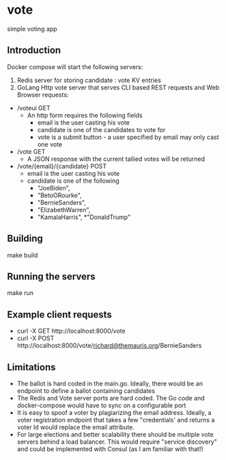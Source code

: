 # vote
simple voting app

## Introduction
Docker compose will start the following servers:
1. Redis server for storing candidate : vote KV entries
1. GoLang Http vote server that serves CLI based REST requests and Web Browser requests:
* /voteui GET
  * An http form requires the following fields
     * email is the user casting his vote
     * candidate is one of the candidates to vote for
     * vote is a submit button - a user specified by email may only cast one vote
* /vote GET
  * A JSON response with the current tallied votes will be returned
* /vote/{email}/{candidate} POST
  * email is the user casting his vote
  * candidate is one of the following
    * "JoeBiden",
    * "BetoORourke", 
    * "BernieSanders",
    * "ElizabethWarren",
    * "KamalaHarris",
    *"DonaldTrump"

## Building
make build

## Running the servers
make run

## Example client requests
* curl -X GET http://localhost:8000/vote
* curl -X POST http://localhost:8000/vote/richard@themauris.org/BernieSanders

## Limitations
* The ballot is hard coded in the main.go. Ideally, there would be an endpoint to define a ballot containing candidates
* The Redis and Vote server ports are hard coded. The Go code and docker-compose would have to sync on a configurable port
* It is easy to spoof a voter by plagiarizing the email address. Ideally, a voter registration endpoint that takes a few "credentials' and returns a voter Id would replace the email attribute.
* For large elections and better scalability there should be multiple vote servers behind a load balancer. This would require "service discovery" and could be implemented with Consul (as I am familiar with that!)

